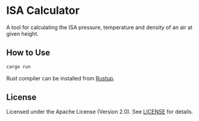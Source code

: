 # ISA Calculator

A tool for calculating the ISA pressure, temperature and density of an air at given height.

## How to Use

```bash
cargo run
```

Rust compiler can be installed from [Rustup](https:://rustup.rs).

## License

Licensed under the Apache License (Version 2.0). See [LICENSE](LICENSE) for details.
